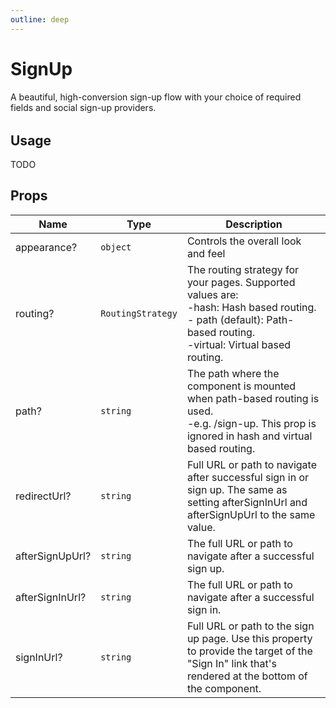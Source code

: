 ```yaml
---
outline: deep
---
```


<script setup>
import { SignUp, SignOutButton, useAuth } from '../../src'

const { isSignedIn } = useAuth()
</script>

# SignUp

A beautiful, high-conversion sign-up flow with your choice of required fields and social sign-up providers.

<SignOutButton v-if="isSignedIn" />
<div v-else class="sign-up-container">
  <SignUp :appearance="{ elements: { card: 'clerk-card' } }" redirect-url="/components/sign-up.html" />
</div>

<style>
.sign-up-container {
  margin-top: 2rem;
  margin-left: 3rem;
}

.clerk-card {
  width: 25rem;
}

@media (max-width: 480px) {
  .clerk-card {
    width: auto;
  }

  .sign-up-container {
    margin-left: 0;
  }
}
</style>

## Usage

TODO

## Props

|Name|Type|Description|
|--- |--- |--- |
|appearance?|`object`|Controls the overall look and feel|
|routing?|`RoutingStrategy`|The routing strategy for your pages. Supported values are:<br>-hash: Hash based routing.<br>- path (default): Path-based routing.<br>-virtual: Virtual based routing.|
|path?|`string`|The path where the component is mounted when path-based routing is used.<br>-e.g. /sign-up. This prop is ignored in hash and virtual based routing.|
|redirectUrl?|`string`|Full URL or path to navigate after successful sign in or sign up. The same as setting afterSignInUrl and afterSignUpUrl to the same value.|
|afterSignUpUrl?|`string`|The full URL or path to navigate after a successful sign up.|
|afterSignInUrl?|`string`|The full URL or path to navigate after a successful sign in.|
|signInUrl?|`string`|Full URL or path to the sign up page. Use this property to provide the target of the "Sign In" link that's rendered at the bottom of the component.|
